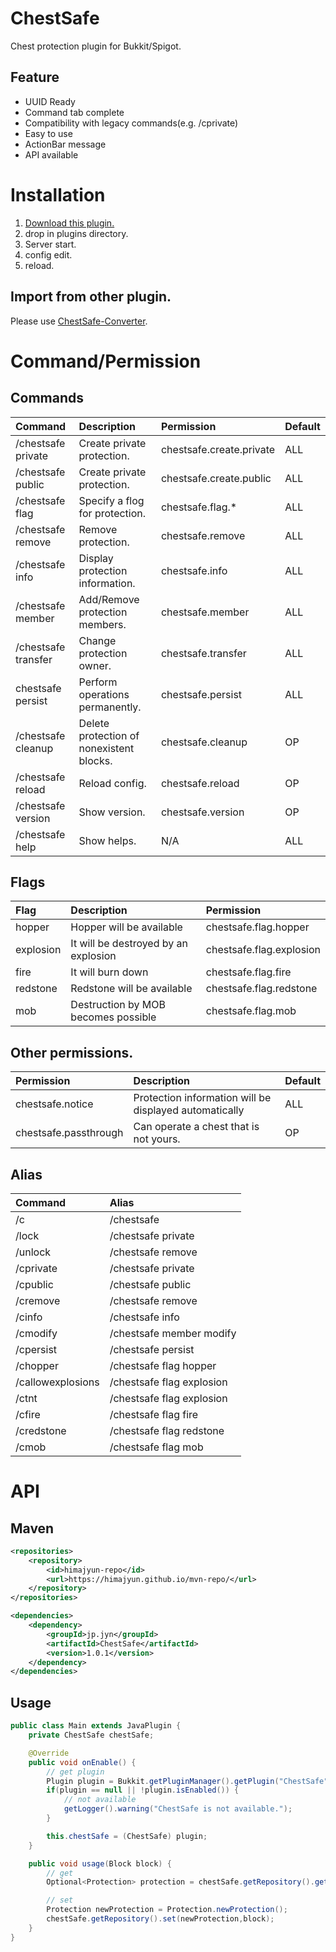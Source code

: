 # ChestSafe
Chest protection plugin for Bukkit/Spigot.

## Feature
- UUID Ready
- Command tab complete
- Compatibility with legacy commands(e.g. /cprivate)
- Easy to use
- ActionBar message
- API available

# Installation
1. [Download this plugin.](https://github.com/HimaJyun/ChestSafe/releases/latest)
2. drop in plugins directory.
3. Server start.
4. config edit.
5. reload.

## Import from other plugin.
Please use [ChestSafe-Converter](https://github.com/HimaJyun/Jecon/ChestSafe-Converter).

# Command/Permission
## Commands
|Command|Description|Permission|Default|
|:------|:----------|:----------|:-----|
|/chestsafe private|Create private protection.|chestsafe.create.private|ALL|
|/chestsafe public|Create private protection.|chestsafe.create.public|ALL|
|/chestsafe flag|Specify a flog for protection.|chestsafe.flag.*|ALL|
|/chestsafe remove|Remove protection.|chestsafe.remove|ALL|
|/chestsafe info|Display protection information.|chestsafe.info|ALL|
|/chestsafe member|Add/Remove protection members.|chestsafe.member|ALL|
|/chestsafe transfer|Change protection owner.|chestsafe.transfer|ALL|
|chestsafe persist|Perform operations permanently.|chestsafe.persist|ALL|
|/chestsafe cleanup|Delete protection of nonexistent blocks.|chestsafe.cleanup|OP|
|/chestsafe reload|Reload config.|chestsafe.reload|OP|
|/chestsafe version|Show version.|chestsafe.version|OP|
|/chestsafe help|Show helps.|N/A|ALL|

## Flags
|Flag|Description|Permission|
|:---|:----------|:---------|
|hopper|Hopper will be available|chestsafe.flag.hopper|
|explosion|It will be destroyed by an explosion|chestsafe.flag.explosion|
|fire|It will burn down|chestsafe.flag.fire|
|redstone|Redstone will be available|chestsafe.flag.redstone|
|mob|Destruction by MOB becomes possible|chestsafe.flag.mob|

## Other permissions.
|Permission|Description|Default|
|:---------|:----------|:------|
|chestsafe.notice|Protection information will be displayed automatically|ALL|
|chestsafe.passthrough|Can operate a chest that is not yours.|OP|

## Alias

|Command|Alias|
|:------|:----|
|/c|/chestsafe|
|/lock|/chestsafe private|
|/unlock|/chestsafe remove|
|/cprivate|/chestsafe private|
|/cpublic|/chestsafe public|
|/cremove|/chestsafe remove|
|/cinfo|/chestsafe info|
|/cmodify|/chestsafe member modify|
|/cpersist|/chestsafe persist|
|/chopper|/chestsafe flag hopper|
|/callowexplosions|/chestsafe flag explosion|
|/ctnt|/chestsafe flag explosion|
|/cfire|/chestsafe flag fire|
|/credstone|/chestsafe flag redstone|
|/cmob|/chestsafe flag mob|

# API
## Maven
```xml
<repositories>
    <repository>
        <id>himajyun-repo</id>
        <url>https://himajyun.github.io/mvn-repo/</url>
    </repository>
</repositories>

<dependencies>
    <dependency>
        <groupId>jp.jyn</groupId>
        <artifactId>ChestSafe</artifactId>
        <version>1.0.1</version>
    </dependency>
</dependencies>
```

## Usage
```java
public class Main extends JavaPlugin {
    private ChestSafe chestSafe;

    @Override
    public void onEnable() {
        // get plugin
        Plugin plugin = Bukkit.getPluginManager().getPlugin("ChestSafe");
        if(plugin == null || !plugin.isEnabled()) {
            // not available
            getLogger().warning("ChestSafe is not available.");
        }

        this.chestSafe = (ChestSafe) plugin;
    }

    public void usage(Block block) {
        // get
        Optional<Protection> protection = chestSafe.getRepository().get(block);

        // set
        Protection newProtection = Protection.newProtection();
        chestSafe.getRepository().set(newProtection,block);
    }
}
```
